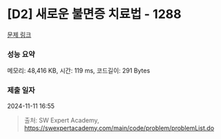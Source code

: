 # [D2] 새로운 불면증 치료법 - 1288 

[문제 링크](https://swexpertacademy.com/main/code/problem/problemDetail.do?contestProbId=AV18_yw6I9MCFAZN) 

### 성능 요약

메모리: 48,416 KB, 시간: 119 ms, 코드길이: 291 Bytes

### 제출 일자

2024-11-11 16:55



> 출처: SW Expert Academy, https://swexpertacademy.com/main/code/problem/problemList.do